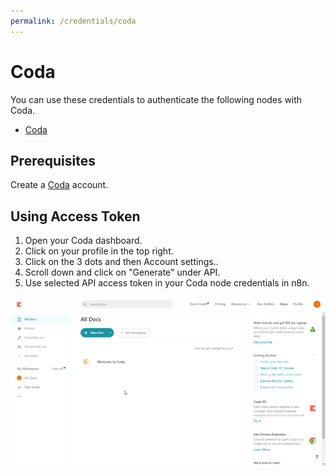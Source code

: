 ```yaml
---
permalink: /credentials/coda
---
```


# Coda

You can use these credentials to authenticate the following nodes with Coda.
- [Coda](../../nodes-library/nodes/Coda/README.md)

## Prerequisites

Create a [Coda](https://www.coda.com/) account.

## Using Access Token

1. Open your Coda dashboard.
2. Click on your profile in the top right.
3. Click on the 3 dots and then Account settings..
4. Scroll down and click on "Generate" under API.
5. Use selected API access token in your Coda node credentials in n8n.


![Getting Coda credentials](./using-access-token.gif)
